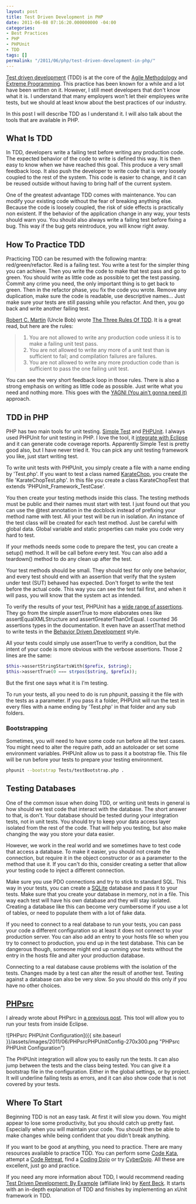 ```yaml
---
layout: post
title: Test Driven Development in PHP
date: 2011-06-08 07:16:20.000000000 -04:00
categories:
- Best Practices
- PHP
- PHPUnit
- TDD
tags: []
permalink: "/2011/06/php/test-driven-development-in-php/"
---
```

[Test driven development](http://en.wikipedia.org/wiki/Test-driven_development "test driven development") (TDD) is at the core of the [Agile Methodology](http://en.wikipedia.org/wiki/Agile_software_development "Agile software development") and [Extreme Programming](http://en.wikipedia.org/wiki/Extreme_Programming "Extreme Programming"). This practice has been known for a while and a lot have been written on it. However, I still meet developers that don't know what it is. I understand that many employers won't let their employees write tests, but we should at least know about the best practices of our industry.

In this post I will describe TDD as I understand it. I will also talk about the tools that are available in PHP.

## What Is TDD

In TDD, developers write a failing test before writing any production code. The expected behavior of the code to write is defined this way. It is then easy to know when we have reached this goal. This produce a very small feedback loop. It also push the developer to write code that is very loosely coupled to the rest of the system. This code is easier to change, and it can be reused outside without having to bring half of the current system.

One of the greatest advantage TDD comes with maintenance. You can modify your existing code without the fear of breaking anything else. Because the code is loosely coupled, the risk of side effects is practically non existent. If the behavior of the application change in any way, your tests should warn you. You should also always write a failing test before fixing a bug. This way if the bug gets reintroduce, you will know right away.

## How To Practice TDD

Practicing TDD can be resumed with the following mantra: red/green/refactor. Red is a failing test. You write a test for the simpler thing you can achieve. Then you write the code to make that test pass and go to green. You should write as little code as possible to get the test passing. Commit any crime you need, the only important thing is to get back to green. Then in the refactor phase, you fix the code you wrote. Remove any duplication, make sure the code is readable, use descriptive names... Just make sure your tests are still passing while you refactor. And then, you go back and write another failing test.

[Robert C. Martin](http://www.objectmentor.com/omTeam/martin_r.html "Robert C. Martin") (Uncle Bob) wrote [The Three Rules Of TDD](http://butunclebob.com/ArticleS.UncleBob.TheThreeRulesOfTdd "The Three Rules Of TDD"). It is a great read, but here are the rules:

> 1. You are not allowed to write any production code unless it is to make a failing unit test pass.  
> 2. You are not allowed to write any more of a unit test than is sufficient to fail; and compilation failures are failures.  
> 3. You are not allowed to write any more production code than is sufficient to pass the one failing unit test.

You can see the very short feedback loop in those rules. There is also a strong emphasis on writing as little code as possible. Just write what you need and nothing more. This goes with the [YAGNI (You ain't gonna need it)](http://en.wikipedia.org/wiki/You_ain't_gonna_need_it "You ain't gonna need it") approach.

## TDD in PHP

PHP has two main tools for unit testing. [Simple Test](http://www.simpletest.org/ "Simple Test") and [PHPUnit](http://www.phpunit.de/manual/current/en/index.html "PHPUnit"). I always used PHPUnit for unit testing in PHP. I love the tool, it [integrate with Eclipse](http://erichogue.ca/2011/05/09/php-tool-integration-phpsrc/ "PHP Tool Integration (PHPsrc)") and it can generate code coverage reports. Apparently Simple Test is pretty good also, but I have never tried it. You can pick any unit testing framework you like, just start writing test.

To write unit tests with PHPUnit, you simply create a file with a name ending by 'Test.php'. If you want to test a class named [KarateChop](http://codekata.pragprog.com/2007/01/kata_two_karate.html "Kata Two -- Karate Chop"), you create the file 'KarateChopTest.php'. In this file you create a class KarateChopTest that extends 'PHPUnit\_Framework\_TestCase'.

You then create your testing methods inside this class. The testing methods must be public and their names must start with test. I just found out that you can use the @test annotation in the docblock instead of prefixing your method name with test. All your test will be run in isolation. An instance of the test class will be created for each test method. Just be careful with global data. Global variable and static properties can make you code very hard to test.

If your methods needs some code to prepare the test, you can create a setup() method. It will be call before every test. You can also add a teardown() method to do any clean up after the test.

Your test methods should be small. They should test for only one behavior, and every test should end with an assertion that verify that the system under test (SUT) behaved has expected. Don't forget to write the test before the actual code. This way you can see the test fail first, and when it will pass, you will know that the system act as intended.

To verify the results of your test, PHPUnit has a [wide range of assertions](http://www.phpunit.de/manual/current/en/writing-tests-for-phpunit.html#writing-tests-for-phpunit.assertions "PHPUnit Assertions"). They go from the simple assertTrue to more elaborates ones like assertEqualXMLStructure and assertGreaterThanOrEqual. I counted 36 assertions types in the documentation. It even have an assertThat method to write tests in the [Behavior Driven Development](http://en.wikipedia.org/wiki/Behavior_Driven_Development "Behavior Driven Development") style.

All your tests could simply use assertTrue to verify a condition, but the intent of your code is more obvious with the verbose assertions. Those 2 lines are the same:  
```php
$this->assertStringStartsWith($prefix, $string);
$this->assertTrue(0 === strpos($string, $prefix));
```
But the first one says what it is I'm testing.

To run your tests, all you need to do is run phpunit, passing it the file with the tests as a parameter. If you pass it a folder, PHPUnit will run the test in every files with a name ending by 'Test.php' in that folder and any sub folders.

### Bootstrapping

Sometimes, you will need to have some code run before all the test cases. You might need to alter the require path, add an autoloader or set some environment variables. PHPUnit allow us to pass it a bootstrap file. This file will be run before your tests to prepare your testing environment.  
```bash
phpunit --bootstrap Tests/testBootstrap.php .
```

## Testing Databases

One of the common issue when doing TDD, or writing unit tests in general is how should we test code that interact with the database. The short answer to that, is don't. Your database should be tested during your integration tests, not in unit tests. You should try to keep your data access layer isolated from the rest of the code. That will help you testing, but also make changing the way you store your data easier.

However, we work in the real world and we sometimes have to test code that access a database. To make it easier, you should not create the connection, but require it in the object constructor or as a parameter to the method that use it. If you can't do this, consider creating a setter that allow your testing code to inject a different connection.

Make sure you use PDO connections and try to stick to standard SQL. This way in your tests, you can create a [SQLite](http://www.sqlite.org/ "SQLite") database and pass it to your tests. Make sure that you create your database in memory, not in a file. This way each test will have his own database and they will stay isolated. Creating a database like this can become very cumbersome if you use a lot of tables, or need to populate them with a lot of fake data.

If you need to connect to a real database to run your tests, you can pass your code a different configuration so at least it does not connect to your production server. You can also add an entry to your hosts file so when you try to connect to production, you end up in the test database. This can be dangerous though, someone might end up running your tests without the entry in the hosts file and alter your production database.

Connecting to a real database cause problems with the isolation of the tests. Changes made by a test can alter the result of another test. Testing against a database can also be very slow. So you should do this only if you have no other choices.

## [PHPsrc](http://www.phpsrc.org/ "PHPsrc")

I already wrote about PHPsrc in [a previous post](http://erichogue.ca/2011/05/php/php-tool-integration-phpsrc/ "PHP Tool Integration (PHPsrc)"). This tool will allow you to run your tests from inside Eclipse.

![PHPsrc PHPUnit Configuration]({{ site.baseurl }}/assets/images/2011/06/PHPsrcPHPUnitConfig-270x300.png "PHPsrc PHPUnit Configuration")

The PHPUnit integration will allow you to easily run the tests. It can also jump between the tests and the class being tested. You can give it a bootstrap file in the configuration. Either in the global settings, or by project. It will underline failing tests as errors, and it can also show code that is not covered by your tests.

## Where To Start

Beginning TDD is not an easy task. At first it will slow you down. You might appear to lose some productivity, but you should catch up pretty fast. Especially when you will maintain your code. You should then be able to make changes while being confident that you didn't break anything.

If you want to be good at anything, you need to practice. There are many resources available to practice TDD. You can perform some [Code Kata](http://codekata.pragprog.com/ "Code Kata"), attempt a [Code Retreat](http://coderetreat.com/ "Code Retreat"), find a [Coding Dojo](http://www.codingdojo.org/ "Coding Dojo") or try [CyberDojo](http://www.cyber-dojo.com/ "CyberDojo"). All these are excellent, just go and practice.

If you need any more information about TDD, I would recommend reading [Test Driven Development: By Example](http://www.amazon.com/gp/product/0321146530/ref=as_li_ss_tl?ie=UTF8&tag=erhosbl-20&linkCode=as2&camp=1789&creative=390957&creativeASIN=0321146530) (affiliate link) by [Kent Beck](http://www.threeriversinstitute.org/blog/ "Kent Beck"). It starts with an in-depth explanation of TDD and finishes by implementing an xUnit framework in TDD.

